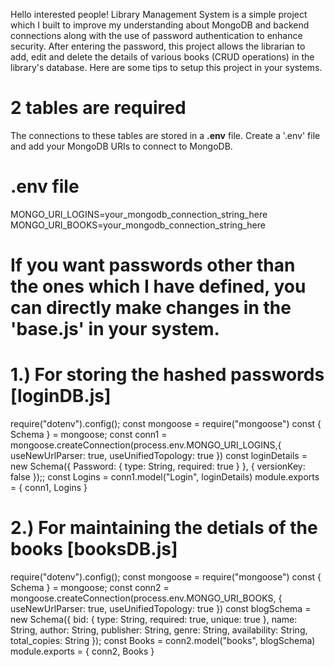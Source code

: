 Hello interested people!
Library Management System is a simple project which I built to improve my understanding about MongoDB and backend connections along with the use of password authentication to enhance security. After entering the password, this project allows the librarian to add, edit and delete the details of various books (CRUD operations) in the library's database. Here are some tips to setup this project in your systems.

# 2 tables are required
The connections to these tables are stored in a **.env** file. 
Create a '.env' file and add your MongoDB URIs to connect to MongoDB.

# .env file
MONGO_URI_LOGINS=your_mongodb_connection_string_here
MONGO_URI_BOOKS=your_mongodb_connection_string_here

# If you want passwords other than the ones which I have defined, you can directly make changes in the 'base.js' in your system.

# 1.) For storing the hashed passwords [loginDB.js]
require("dotenv").config();
const mongoose = require("mongoose")
const { Schema } = mongoose;
const conn1 = mongoose.createConnection(process.env.MONGO_URI_LOGINS,{
    useNewUrlParser: true,
    useUnifiedTopology: true
})
const loginDetails = new Schema({
    Password: { type: String, required: true }
}, { versionKey: false });;
const Logins = conn1.model("Login", loginDetails)
module.exports = { conn1, Logins }

# 2.) For maintaining the detials of the books [booksDB.js]
require("dotenv").config();
const mongoose = require("mongoose")
const { Schema } = mongoose;
const conn2 = mongoose.createConnection(process.env.MONGO_URI_BOOKS, {
    useNewUrlParser: true,
    useUnifiedTopology: true
})
const blogSchema = new Schema({
    bid: { type: String, required: true, unique: true },
    name: String,
    author: String,
    publisher: String,
    genre: String,
    availability: String,
    total_copies: String
});
const Books = conn2.model("books", blogSchema)
module.exports = { conn2, Books }
